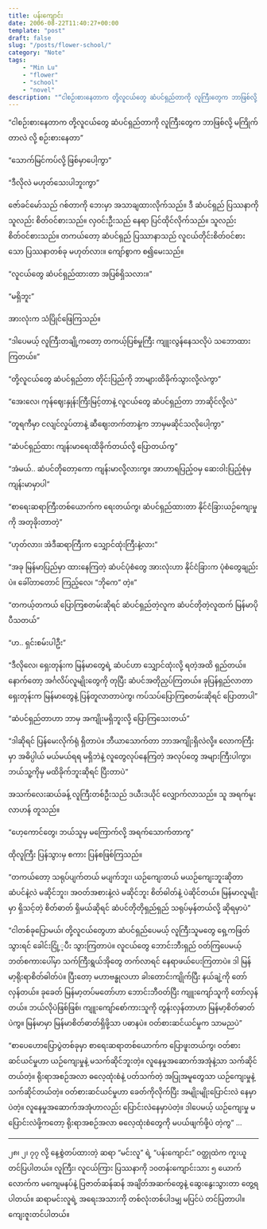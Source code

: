 ```yaml
---
title: ပန်းကျောင်း
date: 2006-08-22T11:40:27+00:00
template: "post"  
draft: false  
slug: "/posts/flower-school/"  
category: "Note"
tags:
    - "Min Lu"
    - "flower"
    - "school"
    - "novel"
description: "“ငါစဉ်းစားနေတာက တို့လူငယ်တွေ ဆံပင်ရှည်တာကို လူကြီးတွေက ဘာဖြစ်လို့ မကြိုက်တာလဲ လို့ စဉ်းစားနေတာ”"
---
```

“ငါစဉ်းစားနေတာက တို့လူငယ်တွေ ဆံပင်ရှည်တာကို လူကြီးတွေက ဘာဖြစ်လို့ မကြိုက်တာလဲ လို့ စဉ်းစားနေတာ”

“သောက်မြင်ကပ်လို့ ဖြစ်မှာပေါ့ကွာ”

“ဒီလိုလဲ မဟုတ်သေးပါဘူးကွာ”

ဇော်ခင်မော်သည် ဂစ်တာကို ဘေးမှာ အသာချထားလိုက်သည်။ ဒီ ဆံပင်ရှည် ပြဿနာကို သူလည်း စိတ်ဝင်စားသည်။ လှဝင်းဦးသည် နေရာ ပြင်ထိုင်လိုက်သည်။ သူလည်း စိတ်ဝင်စားသည်။ တကယ်တော့ ဆံပင်ရှည် ပြဿာနာသည် လူငယ်တိုင်းစိတ်ဝင်စားသော ပြဿနာတစ်ခု မဟုတ်လား။ ကျော်စွာက စ၍မေးသည်။

“လူငယ်တွေ ဆံပင်ရှည်ထားတာ အပြစ်ရှိသလား။”

“မရှိဘူး”

အားလုံးက သံပြိုင်ဖြေကြသည်။

“ဒါပေမယ့် လူကြီးတချို့ကတော့ တကယ့်ပြစ်မှုကြီး ကျူးလွန်နေသလိုပဲ သဘောထားကြတယ်။”

“တို့လူငယ်တွေ ဆံပင်ရှည်တာ တိုင်းပြည်ကို ဘာများထိခိုက်သွားလို့လဲကွာ”

“အေးလေ၊ ကုန်ဈေးနှုန်းကြီးမြင့်တာနဲ့ လူငယ်တွေ ဆံပင်ရှည်တာ ဘာဆိုင်လို့လဲ”

“တူရကီမှာ ငလျင်လှုပ်တာနဲ့ ဆီဈေးတက်တာနဲ့က ဘာမှမဆိုင်သလိုပေါ့ကွာ”

“ဆံပင်ရှည်ထား ကျန်းမာရေးထိခိုက်တယ်လို့ ပြောတယ်ကွ”

“အံမယ်.. ဆံပင်တိုတော့ကော ကျန်းမာလို့လားကွ။ အာဟာရပြည့်ဝမှ ဆေးဝါးပြည့်စုံမှ ကျန်းမာမှာပါ”

“စာရေးဆရာကြီးတစ်ယောက်က ရေးတယ်ကွ၊ ဆံပင်ရှည်ထားတာ နိုင်ငံခြားယဉ်ကျေးမှုကို အတုခိုးတာတဲ့”

“ဟုတ်လား၊ အဲဒီဆရာကြီးက သျှောင်ထုံးကြီးနဲ့လား”

“အခု မြန်မာပြည်မှာ ထားနေကြတဲ့ ဆံပင်ပုံစံတွေ အားလုံးဟာ နိုင်ငံခြားက ပုံစံတွေချည်းပဲ။ ခေါ်တာတောင် ကြည့်လေ၊ “ဘိုကေ” တဲ့။”

“တကယ့်တကယ် ပြောကြစတမ်းဆိုရင် ဆံပင်ရှည်တဲ့လူက ဆံပင်တိုတဲ့လူထက် မြန်မာပို ပီသတယ်”

“ဟ.. ရှင်းစမ်းပါဦး”

“ဒီလိုလေ၊ ရှေးတုန်းက မြန်မာတွေရဲ့ ဆံပင်ဟာ သျှောင်ထုံးလို့ ရတဲ့အထိ ရှည်တယ်။ နောက်တော့ အင်္ဂလိပ်လူမျိုးတွေကို တုပြီး ဆံပင်အတိုညှပ်ကြတယ်။ ခုပြန်ရှည်လာတာ ရှေးတုန်းက မြန်မာတွေနဲ့ ပြန်တူလာတာပဲကွ၊ ကပ်သပ်ပြောကြစတမ်းဆိုရင် ပြောတာပါ”

“ဆံပင်ရှည်တာဟာ ဘာမှ အကျိုးမရှိဘူးလို့ ပြောကြသေးတယ်”

“ဒါဆိုရင် ပြန်မေးလိုက်ရုံ ရှိတာပဲ။ ဘီယာသောက်တာ ဘာအကျိုးရှိလဲလို့။ လောကကြီးမှာ အဓိပ္ပါယ် မယ်မယ်ရရ မရှိဘဲနဲ့ လူတွေလုပ်နေကြတဲ့ အလုပ်တွေ အများကြီးပါကွာ၊ ဘယ်သူ့ကိုမှ မထိခိုက်ဘူးဆိုရင် ပြီးတာပဲ”

အသက်လေးဆယ်ခန့် လူကြီးတစ်ဦးသည် ဒယီးဒယိုင် လျှောက်လာသည်။ သူ အရက်မူးလာဟန် တူသည်။

“ဟေ့ကောင်တွေ၊ ဘယ်သူမှ မကြောက်လို့ အရက်သောက်တာကွ”

ထိုလူကြီး ပြန်သွားမှ စကား ပြန်စဖြစ်ကြသည်။

“တကယ်တော့ သရုပ်ပျက်တယ် မပျက်ဘူး၊ ယဉ်ကျေးတယ် မယဉ်ကျေးဘူးဆိုတာ ဆံပင်နဲ့လဲ မဆိုင်ဘူး၊ အဝတ်အစားနဲ့လဲ မဆိုင်ဘူး စိတ်ဓါတ်နဲ့ ပဲဆိုင်တယ်။ မြန်မာလူမျိုးမှာ ရှိသင့်တဲ့ စိတ်ဓာတ် ရှိမယ်ဆိုရင် ဆံပင်တိုတိုရှည်ရှည် သရုပ်မှန်တယ်လို့ ဆိုရမှာပဲ”

“ငါတစ်ခုပြောမယ်၊ တို့လူငယ်တွေဟာ ဆံပင်ရှည်ပေမယ့် လူကြီးသူမတွေ ရှေ့ကဖြတ်သွားရင် ခေါင်းငြုံ့့ပီး သွားကြတာပဲ။ လူငယ်တွေ ဘောင်းဘီးရှည် ဝတ်ကြပေမယ့် ဘတ်စကားပေါ်မှာ သက်ကြီးရွယ်အိုတွေ တက်လာရင် နေရာဖယ်ပေးကြတာပဲ။ ဒါ မြန်မာ့ရိုးရာစိတ်ဓါတ်ပဲ။ ပြီးတော့ မဟာဗန္ဓုလဟာ ခါးတောင်းကျိုက်ပြီး နယ်ချဲ့ကို တော်လှန်တယ်။ ခုခေတ် မြန်မာ့တပ်မတော်ဟာ ဘောင်းဘီဝတ်ပြီး ကျူးကျော်သူကို တော်လှန်တယ်။ ဘယ်လိုပဲဖြစ်ဖြစ်၊ ကျူးကျော်စော်ကားသူကို တွန်းလှန်တာဟာ မြန်မာ့စိတ်ဓာတ်ပဲကွ။ မြန်မာမှာ မြန်မာစိတ်ဓာတ်ရှိဖို့သာ ပဓာနပဲ။ ဝတ်စားဆင်ယင်မှုက သာမညပဲ”

“စာပေဟောပြောပွဲတစ်ခုမှာ စာရေးဆရာတစ်ယောက်က ပြောဖူးတယ်ကွ၊ ဝတ်စားဆင်ယင်မှုဟာ ယဉ်ကျေးမှုနဲ့ မသက်ဆိုင်ဘူးတဲ့။ လူနေမှုအဆောက်အအုံနဲ့သာ သက်ဆိုင်တယ်တဲ့။ ရိုးရာအစဉ်အလာ ဓလေ့ထုံးစံနဲ့ ပတ်သက်တဲ့ အပြုအမူတွေသာ ယဉ်ကျေးမှုနဲ့ သက်ဆိုင်တယ်တဲ့။ ဝတ်စားဆင်ယင်မှုဟာ ခေတ်ကိုလိုက်ပြီး အမျိုးမျိုးပြောင်းလဲ နေမှာပဲတဲ့။ လူနေမှုအဆောက်အအုံဟာလည်း ပြောင်းလဲနေမှာပဲတဲ့။ ဒါပေမယ့် ယဉ်ကျေးမှု မပြောင်းလဲဖို့ကတော့ ရိုးရာအစဉ်အလာ ဓလေ့ထုံးစံတွေကို မပယ်ဖျက်ဖို့ပဲ တဲ့ကွ” …

* * *

၂၈၊ ၂၊ ၇၇ လို့ နေ့စွဲတပ်ထားတဲ့ ဆရာ “မင်းလူ” ရဲ့ “ပန်းကျောင်း” ဝတ္ထုထဲက ကူးယူတင်ပြပါတယ်။ လူကြီး၊ လူငယ်ကြား ပြဿနာကို ၁၀တန်းကျောင်းသား ၅ ယောက်လောက်က မကျေမနပ်နဲ့ ပြဇာတ်ဆန်ဆန် အချိတ်အဆက်တွေနဲ့ ဆွေးနွေးသွားတာ တွေ့ရပါတယ်။ ဆရာမင်းလူရဲ့ အရေးအသားကို တစ်လုံးတစ်ပါဒမျှ မပြင်ပဲ တင်ပြတာပါ။ ကျေးဇူးတင်ပါတယ်။